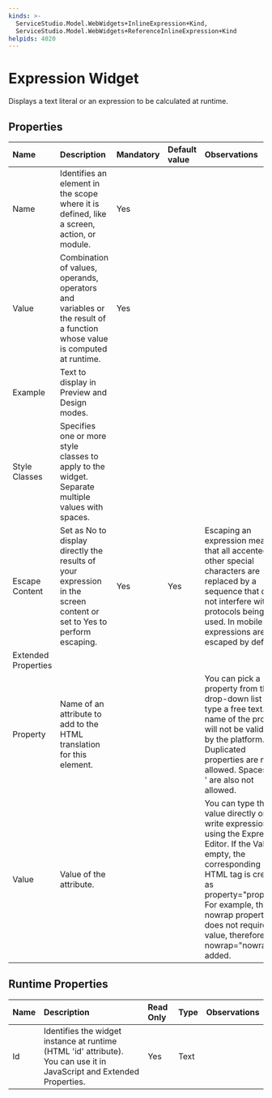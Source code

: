 ```yaml
---
kinds: >-
  ServiceStudio.Model.WebWidgets+InlineExpression+Kind,
  ServiceStudio.Model.WebWidgets+ReferenceInlineExpression+Kind
helpids: 4020
---
```


# Expression Widget

Displays a text literal or an expression to be calculated at runtime.

## Properties

| Name | Description | Mandatory | Default value | Observations |
| :--- | :--- | :--- | :--- | :--- |
| Name | Identifies an element in the scope where it is defined, like a screen, action, or module. | Yes |  |  |
| Value | Combination of values, operands, operators and variables or the result of a function whose value is computed at runtime. | Yes |  |  |
| Example | Text to display in Preview and Design modes. |  |  |  |
| Style Classes | Specifies one or more style classes to apply to the widget. Separate multiple values with spaces. |  |  |  |
| Escape Content | Set as No to display directly the results of your expression in the screen content or set to Yes to perform escaping. | Yes | Yes | Escaping an expression means that all accented and other special characters are replaced by a sequence that does not interfere with the protocols being used. In mobile apps expressions are escaped by default. |
| Extended Properties |  |  |  |  |
| Property | Name of an attribute to add to the HTML translation for this element. |  |  | You can pick a property from the drop-down list or type a free text. The name of the property will not be validated by the platform.  Duplicated properties are not allowed. Spaces, " or ' are also not allowed. |
| Value | Value of the attribute. |  |  | You can type the value directly or write expressions using the Expression Editor.  If the Value is empty, the corresponding HTML tag is created as property="property". For example, the nowrap property does not require a value, therefore nowrap="nowrap" is added. |

## Runtime Properties

| Name | Description | Read Only | Type | Observations |
| :--- | :--- | :--- | :--- | :--- |
| Id | Identifies the widget instance at runtime \(HTML 'id' attribute\). You can use it in JavaScript and Extended Properties. | Yes | Text |  |


